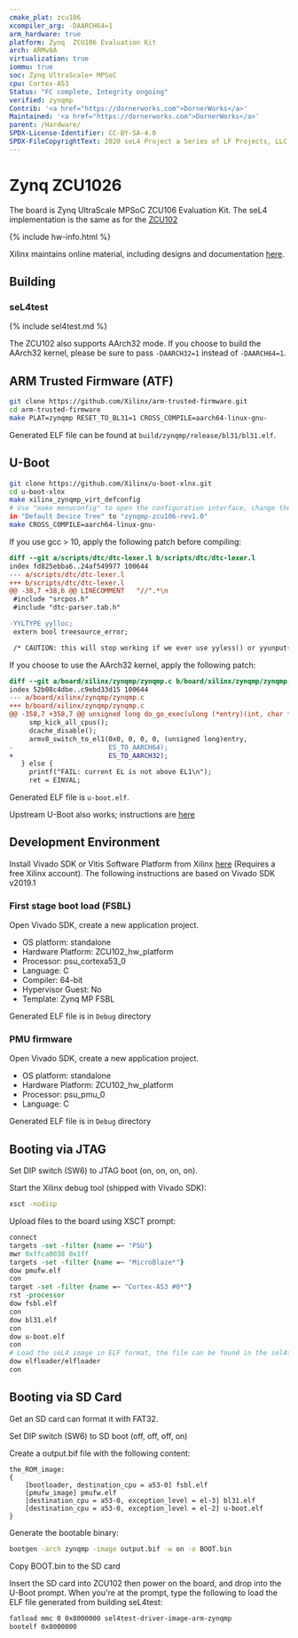 ```yaml
---
cmake_plat: zcu106
xcompiler_arg: -DAARCH64=1
arm_hardware: true
platform: Zynq  ZCU106 Evaluation Kit
arch: ARMv8A
virtualization: true
iommu: true
soc: Zynq UltraScale+ MPSoC
cpu: Cortex-A53
Status: "FC complete, Integrity ongoing"
verified: zynqmp
Contrib: '<a href="https://dornerworks.com">DornerWorks</a>'
Maintained: '<a href="https://dornerworks.com">DornerWorks</a>'
parent: /Hardware/
SPDX-License-Identifier: CC-BY-SA-4.0
SPDX-FileCopyrightText: 2020 seL4 Project a Series of LF Projects, LLC.
---
```


# Zynq ZCU1026

The board is Zynq UltraScale MPSoC ZCU106 Evaluation Kit. The seL4 implementation
is the same as for the [ZCU102](ZCU102.html)

{% include hw-info.html %}

Xilinx maintains online material, including designs and documentation [here](http://www.xilinx.com/zcu106).

## Building

### seL4test

{% include sel4test.md %}

The ZCU102 also supports AArch32 mode. If you choose to build the AArch32 kernel,
please be sure to pass `-DAARCH32=1` instead of `-DAARCH64=1`.

## ARM Trusted Firmware (ATF)

```bash
git clone https://github.com/Xilinx/arm-trusted-firmware.git
cd arm-trusted-firmware
make PLAT=zynqmp RESET_TO_BL31=1 CROSS_COMPILE=aarch64-linux-gnu-
```

Generated ELF file can be found at `build/zynqmp/release/bl31/bl31.elf`.

## U-Boot

```bash
git clone https://github.com/Xilinx/u-boot-xlnx.git
cd u-boot-xlnx
make xilinx_zynqmp_virt_defconfig
# Use "make menuconfig" to open the configuration interface, change the value
in "Default Device Tree" to "zynqmp-zcu106-rev1.0"
make CROSS_COMPILE=aarch64-linux-gnu-
```

If you use gcc > 10, apply the following patch before compiling:

```patch
diff --git a/scripts/dtc/dtc-lexer.l b/scripts/dtc/dtc-lexer.l
index fd825ebba6..24af549977 100644
--- a/scripts/dtc/dtc-lexer.l
+++ b/scripts/dtc/dtc-lexer.l
@@ -38,7 +38,6 @@ LINECOMMENT	"//".*\n
 #include "srcpos.h"
 #include "dtc-parser.tab.h"

-YYLTYPE yylloc;
 extern bool treesource_error;

 /* CAUTION: this will stop working if we ever use yyless() or yyunput() */
```

If you choose to use the AArch32 kernel, apply the following patch:

```patch
diff --git a/board/xilinx/zynqmp/zynqmp.c b/board/xilinx/zynqmp/zynqmp.c
index 52b08c4dbe..c9ebd33d15 100644
--- a/board/xilinx/zynqmp/zynqmp.c
+++ b/board/xilinx/zynqmp/zynqmp.c
@@ -358,7 +358,7 @@ unsigned long do_go_exec(ulong (*entry)(int, char * const []), int argc,
     smp_kick_all_cpus();
     dcache_disable();
     armv8_switch_to_el1(0x0, 0, 0, 0, (unsigned long)entry,
-                        ES_TO_AARCH64);
+                        ES_TO_AARCH32);
   } else {
     printf("FAIL: current EL is not above EL1\n");
     ret = EINVAL;
```

Generated ELF file is `u-boot.elf`.

Upstream U-Boot also works; instructions are [here](https://u-boot.readthedocs.io/en/stable/board/xilinx/zynqmp.html)

## Development Environment

Install Vivado SDK or Vitis Software Platform from Xilinx [here](http://www.xilinx.com/support/download.html)
(Requires a free Xilinx account). The following instructions are based on Vivado SDK v2019.1

### First stage boot load (FSBL)

Open Vivado SDK, create a new application project.

- OS platform: standalone
- Hardware Platform: ZCU102_hw_platform
- Processor: psu_cortexa53_0
- Language: C
- Compiler: 64-bit
- Hypervisor Guest: No
- Template: Zynq MP FSBL

Generated ELF file is in `Debug` directory

### PMU firmware

Open Vivado SDK, create a new application project.

- OS platform: standalone
- Hardware Platform: ZCU102_hw_platform
- Processor: psu_pmu_0
- Language: C

Generated ELF file is in `Debug` directory

## Booting via JTAG

Set DIP switch (SW6) to JTAG boot (on, on, on, on).

Start the Xilinx debug tool (shipped with Vivado SDK):

```bash
xsct -nodisp
```

Upload files to the board using XSCT prompt:

```tcl
connect
targets -set -filter {name =~ "PSU"}
mwr 0xffca0038 0x1ff
targets -set -filter {name =~ "MicroBlaze*"}
dow pmufw.elf
con
target -set -filter {name =~ "Cortex-A53 #0*"}
rst -processor
dow fsbl.elf
con
dow bl31.elf
con
dow u-boot.elf
con
# Load the seL4 image in ELF format, the file can be found in the sel4test build directory
dow elfloader/elfloader
con
```

## Booting via SD Card

Get an SD card can format it with FAT32.

Set DIP switch (SW6) to SD boot (off, off, off, on)

Create a output.bif file with the following content:

```bif
the_ROM_image:
{
    [bootloader, destination_cpu = a53-0] fsbl.elf
    [pmufw_image] pmufw.elf
    [destination_cpu = a53-0, exception_level = el-3] bl31.elf
    [destination_cpu = a53-0, exception_level = el-2] u-boot.elf
}
```

Generate the bootable binary:

```bash
bootgen -arch zynqmp -image output.bif -w on -o BOOT.bin
```

Copy BOOT.bin to the SD card

Insert the SD card into ZCU102 then power on the board, and drop into the U-Boot
prompt. When you're at the prompt, type the following to load the ELF file generated
from building seL4test:

```bash
fatload mmc 0 0x8000000 sel4test-driver-image-arm-zynqmp
bootelf 0x8000000
```
